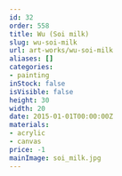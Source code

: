 ```yaml
---
id: 32
order: 558
title: Wu (Soi milk)
slug: wu-soi-milk
url: art-works/wu-soi-milk
aliases: []
categories:
- painting
inStock: false
isVisible: false
height: 30
width: 20
date: 2015-01-01T00:00:00Z
materials:
- acrylic
- canvas
price: -1
mainImage: soi_milk.jpg
---
```


